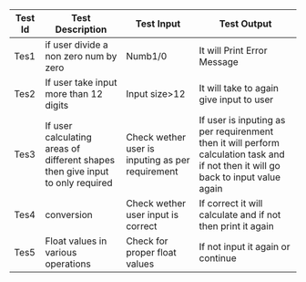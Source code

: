 
| Test Id | Test Description                                                                         | Test Input                                       | Test Output                                                                                                                    |
|---------|------------------------------------------------------------------------------------------|--------------------------------------------------|-------------------------------------------------------------------------------------------------------------------------------|
| Tes1    | if user divide a non zero num by zero                                                    | Numb1/0                                          |     It will Print Error Message                                                                                              |
| Tes2    | If user take input more than 12 digits                                                   | Input size>12                                    | It will take to again give input to user                                                                                   |
| Tes3    |     If user calculating areas of different   shapes then give input to only required     | Check wether user is inputing as per requirement | If user is inputing as per requirenment then it will perform calculation task and if not then it will go back to input value again |
| Tes4    | conversion                                                                               | Check wether user input is correct               | If correct it will calculate and if not then print it again                                                                        |
| Tes5    | Float values in various operations                                                       | Check for proper float values                    |     If not input it again or continue                                                                                              |
